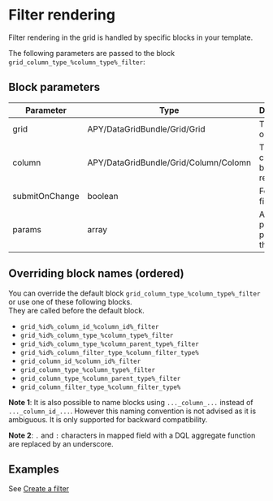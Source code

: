 Filter rendering
================

Filter rendering in the grid is handled by specific blocks in your template.

The following parameters are passed to the block `grid_column_type_%column_type%_filter`:

## Block parameters

| Parameter | Type | Description |
| --------- | ---- | -- |
| grid | APY/DataGridBundle/Grid/Grid | The grid object |
| column | APY/DataGridBundle/Grid/Column/Colomn | The column currently being rendered |
| submitOnChange | boolean | For select filters |
| params | array | Additional parameters passed to the grid |

## Overriding block names (ordered)

You can override the default block `grid_column_type_%column_type%_filter` or use one of these following blocks.  
They are called before the default block.

 * `grid_%id%_column_id_%column_id%_filter`
 * `grid_%id%_column_type_%column_type%_filter`
 * `grid_%id%_column_type_%column_parent_type%_filter`
 * `grid_%id%_column_filter_type_%column_filter_type%`
 * `grid_column_id_%column_id%_filter`
 * `grid_column_type_%column_type%_filter`
 * `grid_column_type_%column_parent_type%_filter`
 * `grid_column_filter_type_%column_filter_type%`

**Note 1**: It is also possible to name blocks using `..._column_...` instead of `..._column_id_...`.
However this naming convention is not advised as it is ambiguous. It is only supported for backward compatibility.

**Note 2**: `.` and `:` characters in mapped field with a DQL aggregate function are replaced by an underscore.

## Examples

See [Create a filter](../columns_configuration/filters/create_filter.md)

